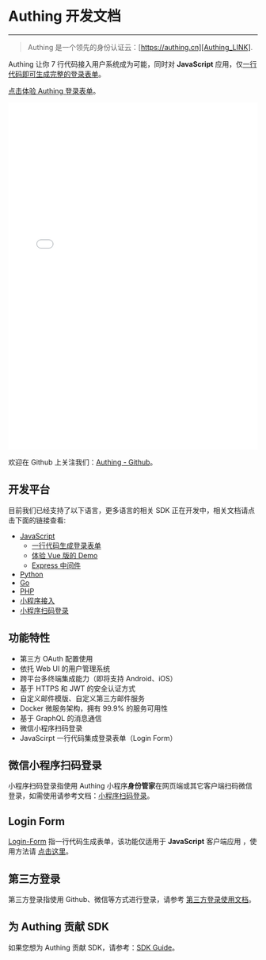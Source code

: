 # Authing 开发文档

----------

> Authing 是一个领先的身份认证云：[https://authing.cn][Authing_LINK].

Authing 让你 7 行代码接入用户系统成为可能，同时对 **JavaScript** 应用，仅[一行代码即可生成完整的登录表单](https://docs.authing.cn/#/quick_start/login-form)。

[点击体验 Authing 登录表单](https://sample.authing.cn)。
<iframe width="100%" height="700" src="//jsrun.net/59hKp/embedded/all/light/" allowfullscreen="allowfullscreen" frameborder="0"></iframe>

欢迎在 Github 上关注我们：[Authing - Github](https://github.com/authing)。

## 开发平台

目前我们已经支持了以下语言，更多语言的相关 SDK 正在开发中，相关文档请点击下面的链接查看:

 - [JavaScript][JavaScript_LINK]
   - [一行代码生成登录表单](https://docs.authing.cn/#/quick_start/login-form) 
   - [体验 Vue 版的 Demo](https://sample.authing.cn)
   - [Express 中间件](https://github.com/Authing/express-middleware)
 - [Python][Python_LINK]
 - [Go][GO_LINK]
 - [PHP][PHP_LINK]
 - [小程序接入][MINI_PROGEAM_LINK]
 - [小程序扫码登录][MINI_PROGEAM_SCAN_LINK] 

  [JavaScript_LINK]: https://docs.authing.cn/#/quick_start/javascript
  [PHP_LINK]: https://docs.authing.cn/#/quick_start/php
  [Java_LINK]: https://docs.authing.cn/#/quick_start/java
  [Python_LINK]: https://docs.authing.cn/#/quick_start/python
  [GO_LINK]: https://docs.authing.cn/#/quick_start/go
  [PHP_LINK]: https://docs.authing.cn/#/quick_start/php  
  [Authing_LINK]: https://authing.cn
  [MINI_PROGEAM_LINK]: https://docs.authing.cn/#/quick_start/wxapp
  [MINI_PROGEAM_SCAN_LINK]: https://docs.authing.cn/#/quick_start/wxapp_scan_login

## 功能特性

 - 第三方 OAuth 配置使用
 - 依托 Web UI 的用户管理系统
 - 跨平台多终端集成能力（即将支持 Android、iOS）
 - 基于 HTTPS 和 JWT 的安全认证方式
 - 自定义邮件模版、自定义第三方邮件服务
 - Docker 微服务架构，拥有 99.9% 的服务可用性
 - 基于 GraphQL 的消息通信
 - 微信小程序扫码登录
 - JavaScirpt 一行代码集成登录表单（Login Form）

## 微信小程序扫码登录

小程序扫码登录指使用 Authing 小程序**身份管家**在网页端或其它客户端扫码微信登录，如需使用请参考文档：[小程序扫码登录][MINI_PROGEAM_SCAN_LINK]。

## Login Form

[Login-Form](https://github.com/Authing/login-form) 指一行代码生成表单，该功能仅适用于 **JavaScript** 客户端应用 ，使用方法请 [点击这里](https://docs.authing.cn/#/quick_start/login-form)。

## 第三方登录

第三方登录指使用 Github、微信等方式进行登录，请参考 [第三方登录使用文档](https://docs.authing.cn/#/oauth/oauth)。

## 为 Authing 贡献 SDK

如果您想为 Authing 贡献 SDK，请参考：[SDK Guide](https://docs.authing.cn/#/sdk/sdk)。
